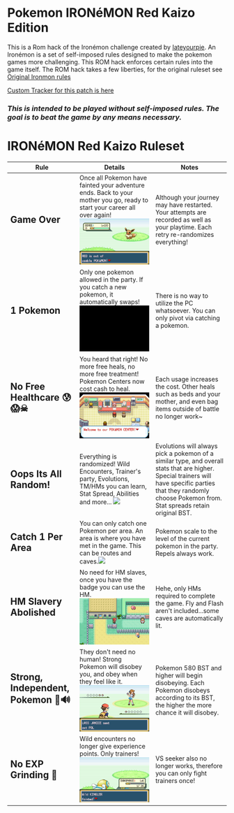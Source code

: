 # Pokemon IRONéMON Red Kaizo Edition

This is a Rom hack of the Ironémon challenge created by [Iateyourpie](https://www.twitch.tv/iateyourpie). An Ironémon is a set of self-imposed rules designed to make the pokemon games more challenging. This ROM hack enforces certain rules into the game itself. The ROM hack takes a few liberties, for the original ruleset see [Original Ironmon rules](https://gist.github.com/valiant-code/adb18d248fa0fae7da6b639e2ee8f9c1)

[Custom Tracker for this patch is here](https://github.com/U-K-L/Ironmon-Tracker)

### ***This is intended to be played without self-imposed rules. The goal is to beat the game by any means necessary.***


# IRONéMON Red Kaizo Ruleset 

| Rule                          | Details                                                                                                                                                                                                                                                                                                                                                                                       | Notes                                                                                                                                                                  |
|-------------------------------|-----------------------------------------------------------------------------------------------------------------------------------------------------------------------------------------------------------------------------------------------------------------------------------------------------------------------------------------------------------------------------------------------|------------------------------------------------------------------------------------------------------------------------------------------------------------------------|
| <h2>**Game Over**<h2>|Once all Pokemon have fainted your adventure ends. Back to your mother you go, ready to start your career all over again! ![](Document/IronMonRule3.gif)                                                                                                                                                                                                                                                                     | Although your journey may have restarted. Your attempts are recorded as well as your playtime. Each retry re-randomizes everything! 
| <h2>**1 Pokemon**<h2>|Only one pokemon allowed in the party. If you catch a new pokemon, it automatically swaps! ![](Document/IronMonRule1.gif)                                                                                                                                                                                                                                                                          | There is no way to utilize the PC whatsoever. You can only pivot via catching a pokemon.                                                                     |   
| <h2>**No Free Healthcare 😰😱☠**<h2>    |You heard that right! No more free heals, no more free treatment! Pokemon Centers now cost cash to heal.![](Document/IronMonRule4.gif)                                                                                                                                                                                                                                              |Each usage increases the cost. Other heals such as beds and your mother, and even bag items outside of battle no longer work~                                                                                                                                                                        |
| <h2>**Oops Its All Random!**<h2>|Everything is randomized! Wild Encounters, Trainer's party, Evolutions, TM/HMs you can learn, Stat Spread, Abilities and more... ![](Document/IronMonRule5.gif)                                                                                                                                                                                                                                                                          | Evolutions will always pick a pokemon of a similar type, and overall stats that are higher. Special trainers will have specific parties that they randomly choose Pokemon from. Stat spreads retain original BST.                                                                    |
| <h2>**Catch 1 Per Area**<h2>    | You can only catch one Pokemon per area. An area is where you have met in the game. This can be routes and caves.![](Document/IronMonRule2.gif)                                                                                                                                                                                                                                              |Pokemon scale to the level of the current pokemon in the party. Repels always work.                                                                                                                                                                        |
| <h2>**HM Slavery Abolished**<h2>    | No need for HM slaves, once you have the badge you can use the HM.![](Document/IronMonRule6.gif)                                                                                                                                                                                                                                              |Hehe, only HMs required to complete the game. Fly and Flash aren't included...some caves are automatically lit.                                                                                                                                                                 |
| <h2>**Strong, Independent, Pokemon 📢🔊**<h2>    | They don't need no human! Strong Pokemon will disobey you, and obey when they feel like it. ![](Document/IronMonRule7.gif)                                                                                                                                                                                                                                              |Pokemon 580 BST and higher will begin disobeying. Each Pokemon disobeys according to its BST, the higher the more chance it will disobey.                                                                                                                                                               |     
| <h2>**No EXP Grinding 🧭**<h2>    | Wild encounters no longer give experience points. Only trainers! ![](Document/IronMonRule8.gif)                                                                                                                                                                                                                                              |VS seeker also no longer works, therefore you can only fight trainers once!                                                                                                                                                               |                                                                    |                                                                                                                                 |                                                                                                                                                                                                                                                                                     |
